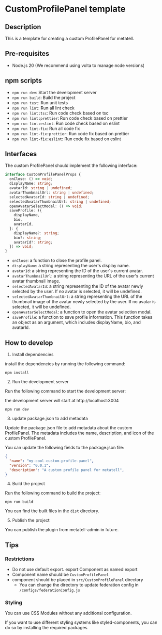 # CustomProfilePanel template

## Description

This is a template for creating a custom ProfilePanel for metatell.

## Pre-requisites

- Node.js 20 (We recommend using volta to manage node versions)

## npm scripts

- `npm run dev`: Start the development server
- `npm run build`: Build the project
- `npm run test`: Run unit tests
- `npm run lint`: Run all lint check
- `npm run lint:tsc`: Run code check based on tsc
- `npm run lint:prettier`: Run code check based on prettier
- `npm run lint:eslint`: Run code check based on eslint
- `npm run lint-fix`: Run all code fix
- `npm run lint-fix:prettier`: Run code fix based on prettier
- `npm run lint-fix:eslint`: Run code fix based on eslint

## Interfaces

The custom ProfilePanel should implement the following interface:

```ts
interface CustomProfilePanelProps {
  onClose: () => void;
  displayName: string;
  avatarId: string | undefined;
  avatarThumbnailUrl: string | undefined;
  selectedAvatarId: string | undefined;
  selectedAvatarThumbnailUrl: string | undefined;
  openAvatarSelectModal: () => void;
  saveProfile: ({
    displayName,
    bio,
    avatarId,
  }: {
    displayName?: string;
    bio?: string;
    avatarId?: string;
  }) => void;
}
```

- `onClose`: a function to close the profile panel.
- `displayName`: a string representing the user's display name.
- `avatarId`: a string representing the ID of the user's current avatar.
- `avatarThumbnailUrl`: a string representing the URL of the user's current avatar thumbnail image.
- `selectedAvatarId`: a string representing the ID of the avatar newly selected by the user. If no avatar is selected, it will be undefined.
- `selectedAvatarThumbnailUrl`: a string representing the URL of the thumbnail image of the avatar newly selected by the user. If no avatar is selected, it will be undefined.
- `openAvatarSelectModal`: a function to open the avatar selection modal.
- `saveProfile`: a function to save profile information. This function takes an object as an argument, which includes displayName, bio, and avatarId.

## How to develop

1. Install dependencies

install the dependencies by running the following command:

```
npm install
```

2. Run the development server

Run the following command to start the development server:

the development server will start at http://localhost:3004

```
npm run dev
```

3. update package.json to add metadata

Update the package.json file to add metadata about the custom ProfilePanel. The metadata includes the name, description, and icon of the custom ProfilePanel.

You can update the following fields to the package.json file:

```json
{
  "name": "my-cool-custom-profile-panel",
  "version": "0.0.1",
  "description": "A custom profile panel for metatell",
}
```

4. Build the project

Run the following command to build the project:

```
npm run build
```

You can find the built files in the `dist` directory.

5. Publish the project

You can publish the plugin from metatell-admin in future.

## Tips

### Restrictions

- Do not use default export. export Component as named export
- Component name should be `CustomProfilePanel`
- component should be placed in `src/CustomProfilePanel` directory
  - You can change the directory to update federation config in `/configs/federationConfig.js`

### Styling

You can use CSS Modules without any additional configuration.

If you want to use different styling systems like styled-components, you can do so by installing the required packages.

